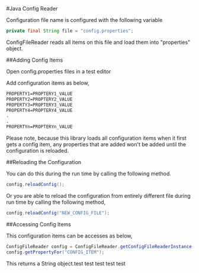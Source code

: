 #Java Config Reader

Configuration file name is configured with the following variable

```java
private final String file = "config.properties";
```

ConfigFileReader reads all items on this file and load them into "properties" object.

##Adding Config Items

Open config.properties files in a test editor

Add configuration items as below,

```html
PROPERTY1=PROPTERY1_VALUE
PROPERTY2=PROPTERY2_VALUE
PROPERTY3=PROPTERY3_VALUE
PROPERTY4=PROPTERY4_VALUE
.
.
PROPERTYn=PROPTERYn_VALUE
```

Please note, because this library loads all configuration items when it first gets a config item, any properties that are added won't be added until the configuration is reloaded.

##Reloading the Configuration

You can do this during the run time by calling the following method.

```java
config.reloadConfig();
```

Or you are able to reload the configuration from entirely different file during run time by calling the following method,

```java
config.reloadConfig("NEW_CONFIG_FILE");
```

##Accessing Config Items

This configuration items can be accesses as below,

```java
ConfigFileReader config = ConfigFileReader.getConfigFileReaderInstance();
config.getPropertyFor("CONFIG_ITEM");
```

This returns a String object.test
test
test
test
test
